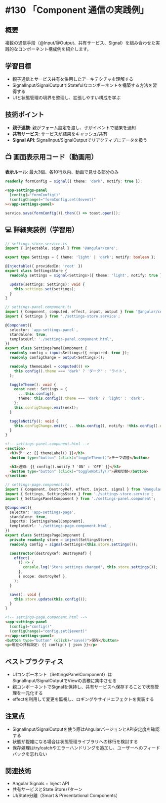 # #130 「Component 通信の実践例」

## 概要
複数の通信手段（@Input/@Output、共有サービス、Signal）を組み合わせた実践的なコンポーネント構成例を紹介します。

## 学習目標
- 親子通信とサービス共有を併用したアーキテクチャを理解する
- SignalInput/SignalOutputでStatefulなコンポーネントを構築する方法を習得する
- UIと状態管理の境界を整理し、拡張しやすい構成を学ぶ

## 技術ポイント
- **親子連携**: 親がフォーム設定を渡し、子がイベントで結果を通知
- **共有サービス**: サービスが結果をキャッシュ/共有
- **Signal API**: SignalInput/SignalOutputでリアクティブにデータを扱う

## 📺 画面表示用コード（動画用）
**表示ルール**: 最大3個、各10行以内、動画で見せる部分のみ

```typescript
readonly formConfig = signal({ theme: 'dark', notify: true });
```

```html
<app-settings-panel
  [config]="formConfig()"
  (configChange)="formConfig.set($event)"
></app-settings-panel>
```

```typescript
service.save(formConfig()).then(() => toast.open());
```

## 💻 詳細実装例（学習用）
```typescript
// settings-store.service.ts
import { Injectable, signal } from '@angular/core';

export type Settings = { theme: 'light' | 'dark'; notify: boolean };

@Injectable({ providedIn: 'root' })
export class SettingsStore {
  readonly settings = signal<Settings>({ theme: 'light', notify: true });

  update(settings: Settings): void {
    this.settings.set(settings);
  }
}
```

```typescript
// settings-panel.component.ts
import { Component, computed, effect, input, output } from '@angular/core';
import { Settings } from './settings-store.service';

@Component({
  selector: 'app-settings-panel',
  standalone: true,
  templateUrl: './settings-panel.component.html',
})
export class SettingsPanelComponent {
  readonly config = input<Settings>({ required: true });
  readonly configChange = output<Settings>();

  readonly themeLabel = computed(() =>
    this.config().theme === 'dark' ? 'ダーク' : 'ライト',
  );

  toggleTheme(): void {
    const next: Settings = {
      ...this.config(),
      theme: this.config().theme === 'dark' ? 'light' : 'dark',
    };
    this.configChange.emit(next);
  }

  toggleNotify(): void {
    this.configChange.emit({ ...this.config(), notify: !this.config().notify });
  }
}
```

```html
<!-- settings-panel.component.html -->
<section>
  <h3>テーマ: {{ themeLabel() }}</h3>
  <button type="button" (click)="toggleTheme()">テーマ切替</button>

  <h3>通知: {{ config().notify ? 'ON' : 'OFF' }}</h3>
  <button type="button" (click)="toggleNotify()">通知切替</button>
</section>
```

```typescript
// settings-page.component.ts
import { Component, DestroyRef, effect, inject, signal } from '@angular/core';
import { Settings, SettingsStore } from './settings-store.service';
import { SettingsPanelComponent } from './settings-panel.component';

@Component({
  selector: 'app-settings-page',
  standalone: true,
  imports: [SettingsPanelComponent],
  templateUrl: './settings-page.component.html',
})
export class SettingsPageComponent {
  private readonly store = inject(SettingsStore);
  readonly config = signal<Settings>(this.store.settings());

  constructor(destroyRef: DestroyRef) {
    effect(
      () => {
        console.log('Store settings changed', this.store.settings());
      },
      { scope: destroyRef },
    );
  }

  save(): void {
    this.store.update(this.config());
  }
}
```

```html
<!-- settings-page.component.html -->
<app-settings-panel
  [config]="config()"
  (configChange)="config.set($event)"
></app-settings-panel>
<button type="button" (click)="save()">保存</button>
<p>現在の共有設定: {{ config() | json }}</p>
```

## ベストプラクティス
- UIコンポーネント（SettingsPanelComponent）はSignalInput/SignalOutputでViewの責務に集中させる
- 親コンポーネントでSignalを保持し、共有サービスへ保存することで状態管理を一元化する
- effectを利用して変更を監視し、ロギングやサイドエフェクトを実装する

## 注意点
- SignalInput/SignalOutputを使う際はAngularバージョンとAPI安定度を確認する
- 状態が複雑になる場合は状態管理ライブラリへの移行を検討する
- 保存処理はtry/catchやエラーハンドリングを追加し、ユーザーへのフィードバックを忘れない

## 関連技術
- Angular Signals + Inject API
- 共有サービスとState Storeパターン
- UI/State分離（Smart & Presentational Components）
